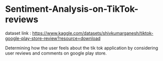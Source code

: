 # Sentiment-Analysis-on-TikTok-reviews

dataset link :  https://www.kaggle.com/datasets/shivkumarganesh/tiktok-google-play-store-review?resource=download

Determining how the user feels about the tik tok application by considering user reviews and comments on google play store.
 

